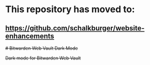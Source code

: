 # This repository has moved to:
## <https://github.com/schalkburger/website-enhancements>

~~# Bitwarden Web Vault Dark Mode~~

~~Dark mode for Bitwarden Web Vault~~
